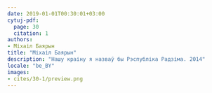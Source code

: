 ```yaml
---
date: 2019-01-01T00:30:01+03:00
cytuj-pdf:
  page: 30
  citation: 1
authors:
- Міхаіл Баярын
title: "Міхаіл Баярын"
description: "Нашу краіну я назваў бы Рэспубліка Радзіма. 2014"
locale: "be_BY"
images:
- cites/30-1/preview.png
---
```

